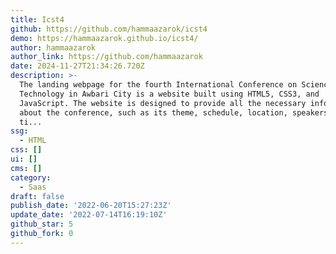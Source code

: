 ```yaml
---
title: Icst4
github: https://github.com/hammaazarok/icst4
demo: https://hammaazarok.github.io/icst4/
author: hammaazarok
author_link: https://github.com/hammaazarok
date: 2024-11-27T21:34:26.720Z
description: >-
  The landing webpage for the fourth International Conference on Science and
  Technology in Awbari City is a website built using HTML5, CSS3, and
  JavaScript. The website is designed to provide all the necessary information
  about the conference, such as its theme, schedule, location, speakers, and
  ti...
ssg:
  - HTML
css: []
ui: []
cms: []
category:
  - Saas
draft: false
publish_date: '2022-06-20T15:27:23Z'
update_date: '2022-07-14T16:19:10Z'
github_star: 5
github_fork: 0
---
```

